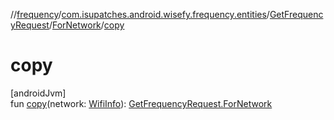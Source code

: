 //[frequency](../../../../index.md)/[com.isupatches.android.wisefy.frequency.entities](../../index.md)/[GetFrequencyRequest](../index.md)/[ForNetwork](index.md)/[copy](copy.md)

# copy

[androidJvm]\
fun [copy](copy.md)(network: [WifiInfo](https://developer.android.com/reference/kotlin/android/net/wifi/WifiInfo.html)): [GetFrequencyRequest.ForNetwork](index.md)
